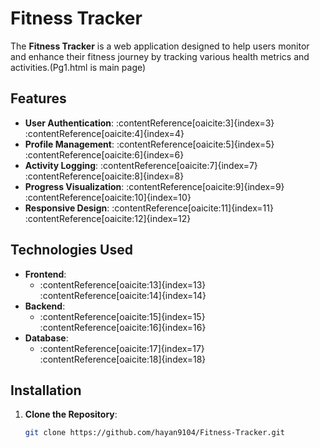 # Fitness Tracker

The **Fitness Tracker** is a web application designed to help users monitor and enhance their fitness journey by tracking various health metrics and activities.(Pg1.html is main page)

## Features

- **User Authentication**: :contentReference[oaicite:3]{index=3}&#8203;:contentReference[oaicite:4]{index=4}
- **Profile Management**: :contentReference[oaicite:5]{index=5}&#8203;:contentReference[oaicite:6]{index=6}
- **Activity Logging**: :contentReference[oaicite:7]{index=7}&#8203;:contentReference[oaicite:8]{index=8}
- **Progress Visualization**: :contentReference[oaicite:9]{index=9}&#8203;:contentReference[oaicite:10]{index=10}
- **Responsive Design**: :contentReference[oaicite:11]{index=11}&#8203;:contentReference[oaicite:12]{index=12}

## Technologies Used

- **Frontend**:
  - :contentReference[oaicite:13]{index=13}&#8203;:contentReference[oaicite:14]{index=14}
- **Backend**:
  - :contentReference[oaicite:15]{index=15}&#8203;:contentReference[oaicite:16]{index=16}
- **Database**:
  - :contentReference[oaicite:17]{index=17}&#8203;:contentReference[oaicite:18]{index=18}

## Installation

1. **Clone the Repository**:
   ```bash
   git clone https://github.com/hayan9104/Fitness-Tracker.git
